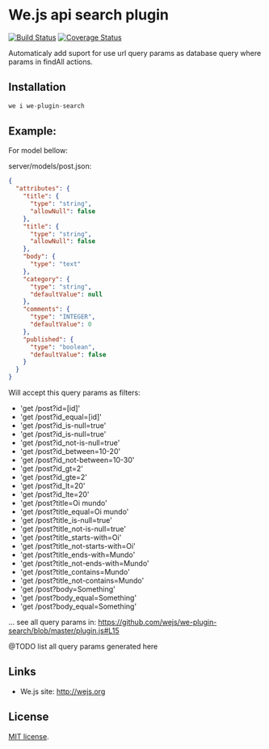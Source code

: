 # We.js api search plugin 

 [![Build Status](https://travis-ci.org/wejs/we-plugin-search.svg?branch=master)](https://travis-ci.org/wejs/we-plugin-search) [![Coverage Status](https://coveralls.io/repos/github/wejs/we-plugin-search/badge.svg?branch=master)](https://coveralls.io/github/wejs/we-plugin-search?branch=master)


Automaticaly add suport for use url query params as database query where params in findAll actions.

## Installation

```js
we i we-plugin-search
```

## Example:

For model bellow:

server/models/post.json:
```json
{
  "attributes": {
    "title": {
      "type": "string",
      "allowNull": false
    },
    "title": {
      "type": "string",
      "allowNull": false
    },    
    "body": {
      "type": "text"
    },
    "category": {
      "type": "string",
      "defaultValue": null
    },
    "comments": {
      "type": "INTEGER",
      "defaultValue": 0
    },
    "published": {
      "type": "boolean",
      "defaultValue": false
    }
  }
}
```

Will accept this query params as filters:

- 'get /post?id=[id]'
- 'get /post?id_equal=[id]'
- 'get /post?id_is-null=true'
- 'get /post?id_is-null=true'
- 'get /post?id_not-is-null=true'
- 'get /post?id_between=10-20'
- 'get /post?id_not-between=10-30'
- 'get /post?id_gt=2'
- 'get /post?id_gte=2'
- 'get /post?id_lt=20'
- 'get /post?id_lte=20'
- 'get /post?title=Oi mundo'
- 'get /post?title_equal=Oi mundo'
- 'get /post?title_is-null=true'
- 'get /post?title_not-is-null=true'
- 'get /post?title_starts-with=Oi'
- 'get /post?title_not-starts-with=Oi'
- 'get /post?title_ends-with=Mundo'
- 'get /post?title_not-ends-with=Mundo'
- 'get /post?title_contains=Mundo'
- 'get /post?title_not-contains=Mundo'
- 'get /post?body=Something'
- 'get /post?body_equal=Something'
- 'get /post?body_equal=Something'

... see all query params in: https://github.com/wejs/we-plugin-search/blob/master/plugin.js#L15

@TODO list all query params generated here

## Links

* We.js site: http://wejs.org

## License

[MIT license](https://github.com/wejs/we-core/blob/master/LICENSE.md).
